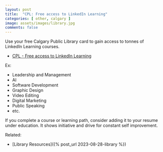 ```yaml
---
layout: post
title:  "CPL: Free access to LinkedIn Learning"
categories: [ other, calgary ]
image: assets/images/library.jpg
comments: false
---
```


Use your free Calgary Public Library card to gain access to tonnes of LinkedIn Learning courses.

- [CPL - Free access to LinkedIn Learning](https://calgarylibrary.ca/read-learn-and-explore/digital-library/linkedin-learning-for-library/)

Ex:
- Leadership and Management
- AI
- Software Development
- Graphic Design
- Video Editing
- Digital Marketing
- Public Speaking
- etc.


If you complete a course or learning path, consider adding it to your resume under education.  It shows initiative and drive for constant self improvement.


Related:
- [Library Resources]({% post_url 2023-08-28-library %})